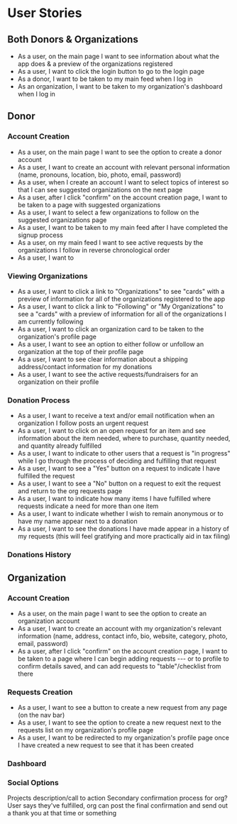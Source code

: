 # User Stories

## Both Donors & Organizations
- As a user, on the main page I want to see information about what the app does & a preview of the organizations registered
- As a user, I want to click the login button to go to the login page
- As a donor, I want to be taken to my main feed when I log in
- As an organization, I want to be taken to my organization's dashboard when I log in


## Donor
### Account Creation
- As a user, on the main page I want to see the option to create a donor account
- As a user, I want to create an account with relevant personal information (name, pronouns, location, bio, photo, email, password)
- As a user, when I create an account I want to select topics of interest so that I can see suggested organizations on the next page
- As a user, after I click "confirm" on the account creation page, I want to be taken to a page with suggested organizations
- As a user, I want to select a few organizations to follow on the suggested organizations page
- As a user, I want to be taken to my main feed after I have completed the signup process
- As a user, on my main feed I want to see active requests by the organizations I follow in reverse chronological order
- As a user, I want to 

### Viewing Organizations
- As a user, I want to click a link to "Organizations" to see "cards" with a preview of information for all of the organizations registered to the app
- As a user, I want to click a link to "Following" or "My Organizations" to see a "cards" with a preview of information for all of the organizations I am currently following
- As a user, I want to click an organization card to be taken to the organization's profile page
- As a user, I want to see an option to either follow or unfollow an organization at the top of their profile page
- As a user, I want to see clear information about a shipping address/contact information for my donations
- As a user, I want to see the active requests/fundraisers for an organization on their profile

### Donation Process
- As a user, I want to receive a text and/or email notification when an organization I follow posts an urgent request
- As a user, I want to click on an open request for an item and see information about the item needed, where to purchase, quantity needed, and quantity already fulfilled
- As a user, I want to indicate to other users that a request is "in progress" while I go through the process of deciding and fulfilling that request
- As a user, I want to see a "Yes" button on a request to indicate I have fulfilled the request
- As a user, I want to see a "No" button on a request to exit the request and return to the org requests page
- As a user, I want to indicate how many items I have fulfilled where requests indicate a need for more than one item
- As a user, I want to indicate whether I wish to remain anonymous or to have my name appear next to a donation
- As a user, I want to see the donations I have made appear in a history of my requests (this will feel gratifying and more practically aid in tax filing)

### Donations History



## Organization
### Account Creation
- As a user, on the main page I want to see the option to create an organization account
- As a user, I want to create an account with my organization's relevant information (name, address, contact info, bio, website, category, photo, email, password)
- As a user, after I click "confirm" on the account creation page, I want to be taken to a page where I can begin adding requests --- or to profile to confirm details saved, and can add requests to "table"/checklist from there

### Requests Creation
- As a user, I want to see a button to create a new request from any page (on the nav bar)
- As a user, I want to see the option to create a new request next to the requests list on my organization's profile page
- As a user, I want to be redirected to my organization's profile page once I have created a new request to see that it has been created

### Dashboard

### Social Options

Projects description/call to action
Secondary confirmation process for org? User says they've fulfilled, org can post the final confirmation and send out a thank you at that time or something
